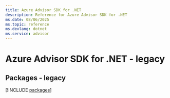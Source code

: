 ```yaml
---
title: Azure Advisor SDK for .NET
description: Reference for Azure Advisor SDK for .NET
ms.date: 08/06/2025
ms.topic: reference
ms.devlang: dotnet
ms.service: advisor
---
```

# Azure Advisor SDK for .NET - legacy
## Packages - legacy
[!INCLUDE [packages](advisor-index.md)]